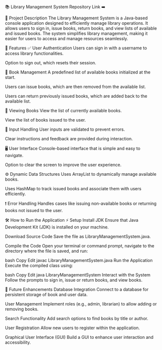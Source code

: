 📚 Library Management System
Repository Link ➡️

📄 Project Description
The Library Management System is a Java-based console application designed to efficiently manage library operations. It allows users to sign in, issue books, return books, and view lists of available and issued books. The system simplifies library management, making it easier for users to access and manage resources seamlessly.

🚀 Features
✅ User Authentication
Users can sign in with a username to access library functionalities.

Option to sign out, which resets their session.

📖 Book Management
A predefined list of available books initialized at the start.

Users can issue books, which are then removed from the available list.

Users can return previously issued books, which are added back to the available list.

👀 Viewing Books
View the list of currently available books.

View the list of books issued to the user.

💬 Input Handling
User inputs are validated to prevent errors.

Clear instructions and feedback are provided during interaction.

🖥️ User Interface
Console-based interface that is simple and easy to navigate.

Option to clear the screen to improve the user experience.

⚙️ Dynamic Data Structures
Uses ArrayList to dynamically manage available books.

Uses HashMap to track issued books and associate them with users efficiently.

❗ Error Handling
Handles cases like issuing non-available books or returning books not issued to the user.

🛠️ How to Run the Application
⚡ Setup
Install JDK
Ensure that Java Development Kit (JDK) is installed on your machine.

Download Source Code
Save the file as LibraryManagementSystem.java.

Compile the Code
Open your terminal or command prompt, navigate to the directory where the file is saved, and run:

bash
Copy
Edit
javac LibraryManagementSystem.java
Run the Application
Execute the compiled class using:

bash
Copy
Edit
java LibraryManagementSystem
Interact with the System
Follow the prompts to sign in, issue or return books, and view books.

🌟 Future Enhancements
Database Integration
Connect to a database for persistent storage of book and user data.

User Management
Implement roles (e.g., admin, librarian) to allow adding or removing books.

Search Functionality
Add search options to find books by title or author.

User Registration
Allow new users to register within the application.

Graphical User Interface (GUI)
Build a GUI to enhance user interaction and accessibility.

